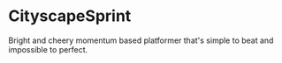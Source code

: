 # CityscapeSprint
Bright and cheery momentum based platformer that's simple to beat and impossible to perfect.

